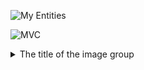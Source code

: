 ![My Entities](https://github.com/user-attachments/assets/4360a4da-c407-4069-ab57-1c573e67f60c)

![MVC](https://github.com/user-attachments/assets/3701b368-e837-4b9b-9fd9-13650ee07da0)


<details>
  <summary>The title of the image group</summary>
  <img src="(https://images.gr-assets.com/authors/1335187160p7/23906.jpg)" alt="image-description"/>
  <img src="(https://images.gr-assets.com/authors/1335187160p7/23906.jpg)" alt="image-description"/>
  <img src="(https://images.gr-assets.com/authors/1335187160p7/23906.jpg)" alt="image-description"/>
</details>
